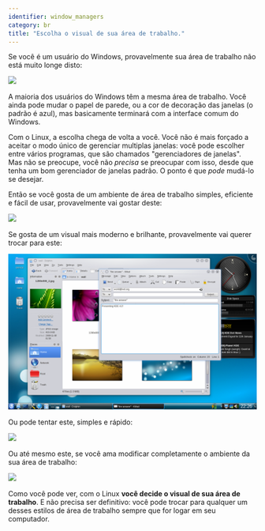 ```yaml
---
identifier: window_managers
category: br
title: "Escolha o visual de sua área de trabalho."
---
```


Se você é um usuário do Windows, provavelmente sua área de trabalho 
não está muito longe disto:

<img src="/img/windows_vista.jpg" />

A maioria dos usuários do Windows têm a mesma área de trabalho. Você 
ainda pode mudar o papel de parede, ou a cor de decoração das janelas (o 
padrão é azul), mas basicamente terminará com a interface comum do 
Windows.

Com o Linux, a escolha chega de volta a você. Você não é mais forçado 
a aceitar o modo único de gerenciar multiplas janelas: você pode 
escolher entre vários programas, que são chamados "gerenciadores de 
janelas". Mas não se preocupe, você não <i>precisa</i> se preocupar com 
isso, desde que tenha um bom gerenciador de janelas padrão. O ponto é 
que <i>pode</i> mudá-lo se desejar.

Então se você gosta de um ambiente de área de trabalho simples, 
eficiente e fácil de usar, provavelmente vai gostar deste:

<img src="/img/ubuntu.jpg"/>

Se gosta de um visual mais moderno e brilhante, provavelmente vai 
querer trocar para este:

<img src="/img/kde.png" />

Ou pode tentar este, simples e rápido:

<img src="/img/xfce.jpg" />

Ou até mesmo este, se você ama modificar completamente o ambiente da 
sua área de trabalho:

<img src="/img/wm.jpg" />

Como você pode ver, com o Linux <b>você decide o visual de sua área 
de trabalho</b>. E não precisa ser definitivo: você pode trocar para 
qualquer um desses estilos de área de trabalho sempre que for logar em 
seu computador.




